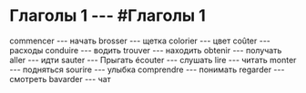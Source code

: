 # Глаголы 1 --- #Глаголы 1
commencer --- начать
brosser --- щетка
colorier --- цвет
coûter --- расходы
conduire --- водить
trouver --- находить
obtenir --- получать
aller --- идти
sauter --- Прыгать
écouter --- слушать
lire --- читать
monter --- подняться
sourire --- улыбка
comprendre --- понимать
regarder --- смотреть
bavarder --- чат
